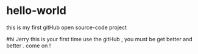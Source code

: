 # hello-world
this is my first gitHub open   source-code project  

#hi Jerry 
    this is your first time use  the gitHub  , you must be get better and better . come on !  
